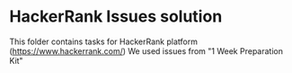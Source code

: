 # HackerRank Issues solution
This folder contains tasks for HackerRank platform (https://www.hackerrank.com/)
We used issues from "1 Week Preparation Kit"